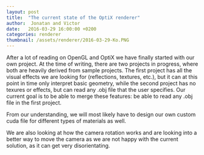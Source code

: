 ```yaml
---
layout: post
title:  "The current state of the OptiX renderer"
author:  Jonatan and Victor
date:   2016-03-29 16:00:00 +0200
categories: renderer
thumbnail: /assets/renderer/2016-03-29-Ko.PNG
---
```



After a lot of reading on OpenGL and OptiX we have finally started with our own project. 
At the time of writing, there are two projects in progress, where both are heavily derived from sample projects. The first project has all the visual effects we are looking for (reflections, textures, etc.), but it can at this point in time only interpret basic geometry, while the second project has no texures or effects, but can read any .obj file that the user specifies. Our current goal is to be able to merge these features: be able to read any .obj file in the first project. 

From our understanding, we will most likely have to design our own custom cuda file for different types of materials as well.

We are also looking at how the camera rotation works and are looking into a better way to move the camera as we are not happy with the current solution, as it can get very disorientating.

